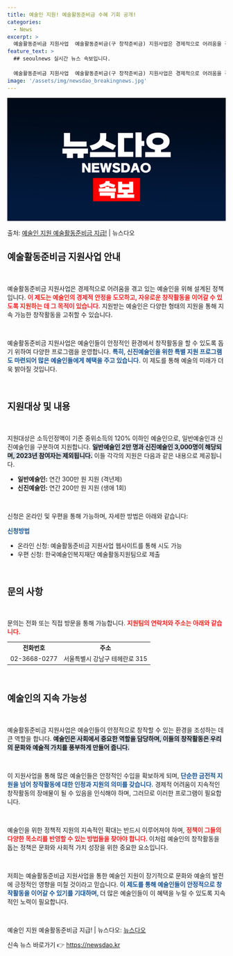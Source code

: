 ```yaml
---
title: 예술인 지원! 예술활동준비금 수혜 기회 공개!
categories:
  - News
excerpt: >
  예술활동준비금 지원사업  예술활동준비금(구 창작준비금) 지원사업은 경제적으로 어려움을 겪고 있는 예술인들을 …
feature_text: >
  ## seoulnews 실시간 뉴스 속보입니다.

  예술활동준비금 지원사업  예술활동준비금(구 창작준비금) 지원사업은 경제적으로 어려움을 겪고 있는 예술인들을 …
image: '/assets/img/newsdao_breakingnews.jpg'
---
```


![뉴스다오 속보](/assets/img/newsdao_breakingnews.jpg)

<p>출처: <a href="https://newsdao.kr/4820" rel="dofollow">예술인 지원 예술활동준비금 지급!</a> | 뉴스다오</p>

<h2 data-ke-size="size26">예술활동준비금 지원사업 안내</h2>

<p data-ke-size="size16">&nbsp;</p>

예술활동준비금 지원사업은 경제적으로 어려움을 겪고 있는 예술인을 위해 설계된 정책입니다. <b><span style="color: #ee2323;">이 제도는 예술인의 경제적 안정을 도모하고, 자유로운 창작활동을 이어갈 수 있도록 지원하는 데 그 목적이 있습니다.</span></b> 지원받는 예술인은 다양한 형태의 지원을 통해 지속 가능한 창작활동을 고취할 수 있습니다. 

<p data-ke-size="size16">&nbsp;</p>

예술활동준비금 지원사업은 예술인들이 안정적인 환경에서 창작활동을 할 수 있도록 돕기 위하여 다양한 프로그램을 운영합니다. <b><span style="color: #1a5490;">특히, 신진예술인을 위한 특별 지원 프로그램도 마련되어 많은 예술인들에게 혜택을 주고 있습니다.</span></b> 이 제도를 통해 예술의 미래가 더욱 밝아질 것입니다.

<p data-ke-size="size16">&nbsp;</p>

<h2 data-ke-size="size26">지원대상 및 내용</h2>

<p data-ke-size="size16">&nbsp;</p>

지원대상은 소득인정액이 기준 중위소득의 120% 이하인 예술인으로, 일반예술인과 신진예술인을 구분하여 지원합니다. <b><span style="background-color: #21538527;">일반예술인 2만 명과 신진예술인 3,000명이 해당되며, 2023년 참여자는 제외됩니다.</span></b> 이들 각각의 지원은 다음과 같은 내용으로 제공됩니다.

<ul>
<li><b>일반예술인:</b> 연간 300만 원 지원 (격년제)</li>
<li><b>신진예술인:</b> 연간 200만 원 지원 (생애 1회)</li>
</ul>

<p data-ke-size="size16">&nbsp;</p>

신청은 온라인 및 우편을 통해 가능하며, 자세한 방법은 아래와 같습니다:

<b><span style="color: #1a5490;">신청방법</span></b>
<ul>
<li>온라인 신청: 예술활동준비금 지원사업 웹사이트를 통해 시도 가능</li>
<li>우편 신청: 한국예술인복지재단 예술활동지원팀으로 제출</li>
</ul>

<p data-ke-size="size16">&nbsp;</p>

<h2 data-ke-size="size26">문의 사항</h2>

<p data-ke-size="size16">&nbsp;</p>

문의는 전화 또는 직접 방문을 통해 가능합니다. <b><span style="color: #ee2323;">지원팀의 연락처와 주소는 아래와 같습니다.</span></b>

<table>
<tr>
<td style="text-align: center; height: 17px;"><b>전화번호</b></td>
<td style="text-align: center; height: 17px;"><b>주소</b></td>
</tr>
<tr>
<td style="text-align: center; height: 17px;">02-3668-0277</td>
<td style="text-align: center; height: 17px;">서울특별시 강남구 테헤란로 315</td>
</tr>
</table>

<p data-ke-size="size16">&nbsp;</p>

<h2 data-ke-size="size26">예술인의 지속 가능성</h2>

<p data-ke-size="size16">&nbsp;</p>

예술활동준비금 지원사업은 예술인들이 안정적으로 창작할 수 있는 환경을 조성하는 데 큰 역할을 합니다. <b><span style="background-color: #21538527;">예술인은 사회에서 중요한 역할을 담당하며, 이들의 창작활동은 우리의 문화와 예술적 가치를 풍부하게 만들어 줍니다.</span></b> 

<p data-ke-size="size16">&nbsp;</p>

이 지원사업을 통해 많은 예술인들은 안정적인 수입을 확보하게 되며, <b><span style="color: #1a5490;">단순한 금전적 지원을 넘어 창작활동에 대한 인정과 지원의 의미를 갖습니다.</span></b> 경제적 어려움이 지속적인 창작활동의 장애물이 될 수 있음을 인식해야 하며, 그러므로 이러한 프로그램이 필요합니다. 

<p data-ke-size="size16">&nbsp;</p>

예술인을 위한 정책적 지원의 지속적인 확대는 반드시 이루어져야 하며, <b><span style="color: #ee2323;">정책이 그들의 다양한 목소리를 반영할 수 있는 방법들을 찾아야 합니다. </span></b> 이처럼 예술인의 창작활동을 돕는 정책은 문화와 사회적 가치 성장을 위한 중요한 요소입니다.

<p data-ke-size="size16">&nbsp;</p>

저희는 예술활동준비금 지원사업을 통한 예술인 지원이 장기적으로 문화와 예술의 발전에 긍정적인 영향을 미칠 것이라고 믿습니다. <b><span style="color: #1a5490;">이 제도를 통해 예술인들이 안정적으로 창작활동을 이어갈 수 있기를 기대하며, </span></b> 더 많은 예술인들이 이 혜택을 누릴 수 있도록 지속적인 노력이 필요합니다.

<p data-ke-size="size16">&nbsp;</p>

예술인 지원 예술활동준비금 지급! | 뉴스다오: <a href="https://newsdao.kr/4820">뉴스다오</a> 

신속 뉴스 바로가기 👉 <a href="https://newsdao.kr" rel="dofollow">https://newsdao.kr</a>


